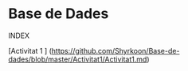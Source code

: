 # Base de Dades
INDEX

[Activitat 1 ] (https://github.com/Shyrkoon/Base-de-dades/blob/master/Activitat1/Activitat1.md)
